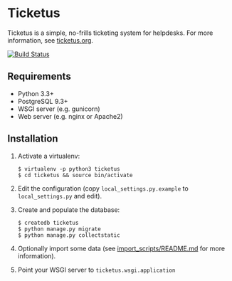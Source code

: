 Ticketus
========

Ticketus is a simple, no-frills ticketing system for helpdesks. For more information, see [ticketus.org](http://ticketus.org/).

[![Build Status](https://travis-ci.org/sjkingo/ticketus.svg)](https://travis-ci.org/sjkingo/ticketus)

Requirements
------------

* Python 3.3+
* PostgreSQL 9.3+
* WSGI server (e.g. gunicorn)
* Web server (e.g. nginx or Apache2)

Installation
------------

1. Activate a virtualenv:

   ```
   $ virtualenv -p python3 ticketus
   $ cd ticketus && source bin/activate
   ```

2. Edit the configuration (copy `local_settings.py.example` to `local_settings.py` and edit).

3. Create and populate the database:

   ```
   $ createdb ticketus
   $ python manage.py migrate
   $ python manage.py collectstatic
   ```

4. Optionally import some data (see [import_scripts/README.md](https://github.com/sjkingo/ticketus/blob/master/import_scripts/README.md) for more information).

5. Point your WSGI server to `ticketus.wsgi.application`

